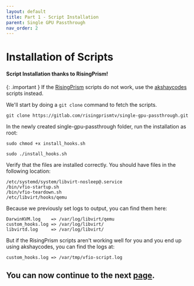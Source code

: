 ```yaml
---
layout: default
title: Part 1 - Script Installation
parent: Single GPU Passthrough
nav_order: 2
---
```


# Installation of Scripts
#### Script Installation thanks to RisingPrism!

{: .important }
If the <a href="">RisingPrism</a> scripts do not work, use the <a href="https://gitlab.com/akshaycodes/vfio-script">akshaycodes</a> scripts instead.

We'll start by doing a ``git clone`` command to fetch the scripts.

``git clone https://gitlab.com/risingprismtv/single-gpu-passthrough.git``

In the newly created single-gpu-passthrough folder, run the installation as root:

``sudo chmod +x install_hooks.sh``

``sudo ./install_hooks.sh``

Verify that the files are installed correctly. You should have files in the following location:

```
/etc/systemd/system/libvirt-nosleep@.service
/bin/vfio-startup.sh
/bin/vfio-teardown.sh
/etc/libvirt/hooks/qemu
```

Because we previously set logs to output, you can find them here:

```
DarwinKVM.log    => /var/log/libvirt/qemu
custom_hooks.log => /var/log/libvirt/
libvirtd.log     => /var/log/libvirt/
```

But if the RisingPrism scripts aren't working well for you and you end up using akshaycodes, you can find the logs at:

```
custom_hooks.log => /var/tmp/vfio-script.log
```

## You can now continue to the next <a href="02-HookModification.html">page</a>.